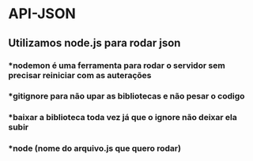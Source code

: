 # API-JSON

## Utilizamos node.js para rodar json
  ### *nodemon é uma ferramenta para rodar o servidor sem precisar reiniciar com as auterações
  ### *gitignore para não upar as bibliotecas e não pesar o codigo
  ### *baixar a biblioteca toda vez já que o ignore não deixar ela subir
  ### *node (nome do arquivo.js que quero rodar)
  
